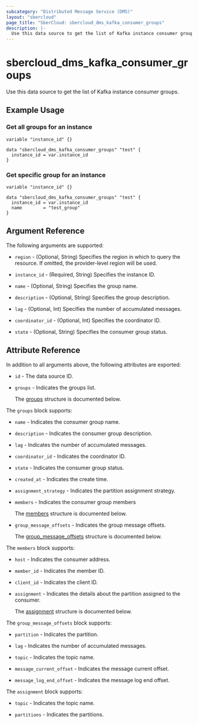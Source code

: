 ```yaml
---
subcategory: "Distributed Message Service (DMS)"
layout: "sbercloud"
page_title: "SberCloud: sbercloud_dms_kafka_consumer_groups"
description: |-
  Use this data source to get the list of Kafka instance consumer groups.
---
```


# sbercloud_dms_kafka_consumer_groups

Use this data source to get the list of Kafka instance consumer groups.

## Example Usage

### Get all groups for an instance

```hcl
variable "instance_id" {}

data "sbercloud_dms_kafka_consumer_groups" "test" {
  instance_id = var.instance_id
}
```

### Get specific group for an instance

```hcl
variable "instance_id" {}

data "sbercloud_dms_kafka_consumer_groups" "test" {
  instance_id = var.instance_id
  name        = "test_group"
}
```

## Argument Reference

The following arguments are supported:

* `region` - (Optional, String) Specifies the region in which to query the resource.
  If omitted, the provider-level region will be used.

* `instance_id` - (Required, String) Specifies the instance ID.

* `name` - (Optional, String) Specifies the group name.

* `description` - (Optional, String) Specifies the group description.

* `lag` - (Optional, Int) Specifies the number of accumulated messages.

* `coordinator_id` - (Optional, Int) Specifies the coordinator ID.

* `state` - (Optional, String) Specifies the consumer group status.

## Attribute Reference

In addition to all arguments above, the following attributes are exported:

* `id` - The data source ID.

* `groups` - Indicates the groups list.

  The [groups](#groups_struct) structure is documented below.

<a name="groups_struct"></a>
The `groups` block supports:

* `name` - Indicates the consumer group name.

* `description` - Indicates the consumer group description.

* `lag` - Indicates the number of accumulated messages.

* `coordinator_id` - Indicates the coordinator ID.

* `state` - Indicates the consumer group status.

* `created_at` - Indicates the create time.

* `assignment_strategy` - Indicates the partition assignment strategy.

* `members` - Indicates the consumer group members

  The [members](#members_struct) structure is documented below.

* `group_message_offsets` - Indicates the group message offsets.

  The [group_message_offsets](#group_message_offsets_struct) structure is documented below.

<a name="members_struct"></a>

The `members` block supports:

* `host` - Indicates the consumer address.

* `member_id` - Indicates the member ID.

* `client_id` - Indicates the client ID.

* `assignment` - Indicates the details about the partition assigned to the consumer.

  The [assignment](#assignment_struct) structure is documented below.

<a name="group_message_offsets_struct"></a>

The `group_message_offsets` block supports:

* `partition` - Indicates the partition.

* `lag` - Indicates the number of accumulated messages.

* `topic` - Indicates the topic name.

* `message_current_offset` - Indicates the message current offset.

* `message_log_end_offset` - Indicates the message log end offset.

<a name="assignment_struct"></a>

The `assignment` block supports:

* `topic` - Indicates the topic name.

* `partitions` - Indicates the partitions.
